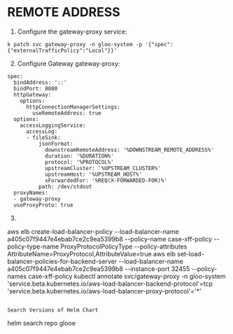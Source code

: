 # REMOTE ADDRESS
1. Configure the gateway-proxy service: 
```
k patch svc gateway-proxy -n gloo-system -p '{"spec":{"externalTrafficPolicy":"Local"}}'
```
2. Configure Gateway gateway-proxy:
```
spec:
  bindAddress: '::'
  bindPort: 8080
  httpGateway:
    options:
      httpConnectionManagerSettings:
        useRemoteAddress: true
  options:
    accessLoggingService:
      accessLog:
      - fileSink:
          jsonFormat:
            downstreamRemoteAddress: '%DOWNSTREAM_REMOTE_ADDRESS%'
            duration: '%DURATION%'
            protocol: '%PROTOCOL%'
            upstreamCluster: '%UPSTREAM_CLUSTER%'
            upstreamHost: '%UPSTREAM_HOST%'
            xForwardedFor: '%REQ(X-FORWARDED-FOR)%'
          path: /dev/stdout
  proxyNames:
  - gateway-proxy
  useProxyProto: true
```
3. ```
aws elb create-load-balancer-policy --load-balancer-name a405c07f9447e4ebab7ce2c9ea5399b8 --policy-name case-xff-policy --policy-type-name ProxyProtocolPolicyType --policy-attributes AttributeName=ProxyProtocol,AttributeValue=true
aws elb set-load-balancer-policies-for-backend-server --load-balancer-name a405c07f9447e4ebab7ce2c9ea5399b8 --instance-port 32455 --policy-names case-xff-policy
kubectl annotate svc/gateway-proxy -n gloo-system 'service.beta.kubernetes.io/aws-load-balancer-backend-protocol'=tcp 'service.beta.kubernetes.io/aws-load-balancer-proxy-protocol'='*'
```

Search Versions of Helm Chart
```
helm search repo glooe
```